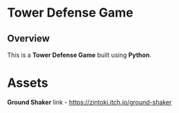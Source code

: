 # Tower Defense Game

## Overview
This is a **Tower Defense Game** built using **Python**. 

# Assets
**Ground Shaker** 
link - https://zintoki.itch.io/ground-shaker
